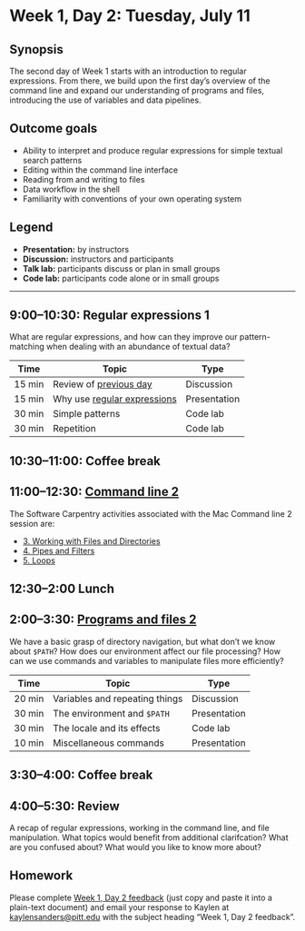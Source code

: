 # Week 1, Day 2: Tuesday, July 11

## Synopsis

The second day of Week 1 starts with an introduction to regular expressions. From there, we build upon the first day’s overview of the command line and expand our understanding of programs and files, introducing the use of variables and data pipelines.  

## Outcome goals

* Ability to interpret and produce regular expressions for simple textual search patterns
* Editing within the command line interface
* Reading from and writing to files
* Data workflow in the shell
* Familiarity with conventions of your own operating system

## Legend

* **Presentation:** by instructors
* **Discussion:** instructors and participants
* **Talk lab:** participants discuss or plan in small groups
* **Code lab:** participants code alone or in small groups

______

## 9:00–10:30: Regular expressions 1

What are regular expressions, and how can they improve our pattern-matching when dealing with an abundance of textual data?

Time | Topic | Type
---- | ----  | ----
15 min | Review of [previous day](week_1_day_1_plan.md) | Discussion
15 min | Why use [regular expressions](regex1.md) | Presentation
30 min | Simple patterns | Code lab
30 min | Repetition | Code lab


## 10:30–11:00: Coffee break

## 11:00–12:30: [Command line 2](command_line_2_djb.md)

The Software Carpentry activities associated with the Mac Command line 2 session are:

* [3. Working with Files and Directories](http://swcarpentry.github.io/shell-novice/03-create/)
* [4. Pipes and Filters](http://swcarpentry.github.io/shell-novice/04-pipefilter/)
* [5. Loops](http://swcarpentry.github.io/shell-novice/05-loop/)

## 12:30–2:00 Lunch

## 2:00–3:30: [Programs and files 2](programs_and_files2.md)

We have a basic grasp of directory navigation, but what don’t we know about `$PATH`? How does our environment affect our file processing? How can we use commands and variables to manipulate files more efficiently? 

Time | Topic | Type
---- | ----  | ----
20 min | Variables and repeating things | Discussion
30 min | The environment and `$PATH` | Presentation
30 min | The locale and its effects | Code lab
10 min | Miscellaneous commands | Presentation


## 3:30–4:00: Coffee break

## 4:00–5:30: Review

A recap of regular expressions, working in the command line, and file manipulation. What topics would benefit from additional clarifcation? What are you confused about? What would you like to know more about?

## Homework

Please complete [Week 1, Day 2 feedback](week_1_day_2_feedback.md) (just copy and paste it into a plain-text document) and email your response to Kaylen at [kaylensanders@pitt.edu](mailto:kaylensanders@pitt.edu) with the subject heading “Week 1, Day 2 feedback”.

<!--## Readings (optional)

The following readings are mentioned in the individual activities for this day.-->
